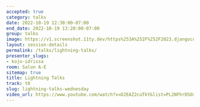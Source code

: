```yaml
---
accepted: true
category: talks
date: 2022-10-19 12:30:00-07:00
end_date: 2022-10-19 13:20:00-07:00
group: talks
image: https://v1.screenshot.11ty.dev/https%253A%252F%252F2023.djangocon.eu%252Fpresenters%252Fkojo-idrissa%252F/opengraph/
layout: session-details
permalink: /talks/lightning-talks/
presenter_slugs:
- kojo-idrissa
room: Salon A-E
sitemap: true
title: Lightning Talks
track: t0
slug: lightning-talks-wednesday
video_url: https://www.youtube.com/watch?v=D2EAZ2cuTkY&list=PL2NFhrDSOxgUoF-4F2MdAFvOK1wOrNdqB
---
```


